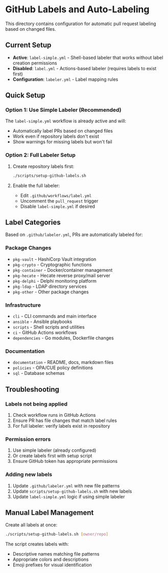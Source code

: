 # GitHub Labels and Auto-Labeling

This directory contains configuration for automatic pull request labeling based on changed files.

## Current Setup

- **Active**: `label-simple.yml` - Shell-based labeler that works without label creation permissions
- **Disabled**: `label.yml` - Actions-based labeler (requires labels to exist first)
- **Configuration**: `labeler.yml` - Label mapping rules

## Quick Setup

### Option 1: Use Simple Labeler (Recommended)
The `label-simple.yml` workflow is already active and will:
- Automatically label PRs based on changed files
- Work even if repository labels don't exist
- Show warnings for missing labels but won't fail

### Option 2: Full Labeler Setup
1. Create repository labels first:
   ```bash
   ./scripts/setup-github-labels.sh
   ```

2. Enable the full labeler:
   - Edit `.github/workflows/label.yml`
   - Uncomment the `pull_request` trigger
   - Disable `label-simple.yml` if desired

## Label Categories

Based on `.github/labeler.yml`, PRs are automatically labeled for:

### Package Changes
- `pkg-vault` - HashiCorp Vault integration
- `pkg-crypto` - Cryptographic functions  
- `pkg-container` - Docker/container management
- `pkg-hecate` - Hecate reverse proxy/mail server
- `pkg-delphi` - Delphi monitoring platform
- `pkg-ldap` - LDAP directory services
- `pkg-other` - Other package changes

### Infrastructure
- `cli` - CLI commands and main interface
- `ansible` - Ansible playbooks
- `scripts` - Shell scripts and utilities
- `ci` - GitHub Actions workflows
- `dependencies` - Go modules, Dockerfile changes

### Documentation
- `documentation` - README, docs, markdown files
- `policies` - OPA/CUE policy definitions
- `sql` - Database schemas

## Troubleshooting

### Labels not being applied
1. Check workflow runs in GitHub Actions
2. Ensure PR has file changes that match label rules
3. For full labeler: verify labels exist in repository

### Permission errors
1. Use simple labeler (already configured)
2. Or create labels first with setup script
3. Ensure GitHub token has appropriate permissions

### Adding new labels
1. Update `.github/labeler.yml` with new file patterns
2. Update `scripts/setup-github-labels.sh` with new labels
3. Update `label-simple.yml` logic if using simple labeler

## Manual Label Management

Create all labels at once:
```bash
./scripts/setup-github-labels.sh [owner/repo]
```

The script creates labels with:
- Descriptive names matching file patterns
- Appropriate colors and descriptions
- Emoji prefixes for visual identification